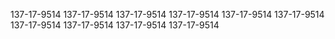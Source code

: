 137-17-9514
137-17-9514
137-17-9514
137-17-9514
137-17-9514
137-17-9514
137-17-9514
137-17-9514
137-17-9514
137-17-9514